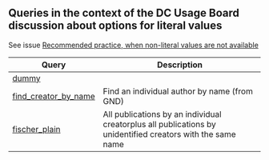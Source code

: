 ## Queries in the context of the DC Usage Board discussion about options for literal values

See issue [Recommended practice, when non-literal values are not available](https://github.com/dcmi/usage/issues/42)


Query | Description
------|------------
[dummy](http://zbw.eu/beta/sparql-lab/?endpoint=http://134.245.93.73/beta/sparql/ebplain/query&queryRef=https://api.github.com/repos/zbw/sparql-queries/contents/dcub/litprop/dummy.rq) | 
[find_creator_by_name](http://zbw.eu/beta/sparql-lab/?endpoint=http://134.245.93.73/beta/sparql/ebplain/query&queryRef=https://api.github.com/repos/zbw/sparql-queries/contents/dcub/litprop/find_creator_by_name.rq) | Find an individual author by name (from GND)
[fischer_plain](http://zbw.eu/beta/sparql-lab/?endpoint=http://134.245.93.73/beta/sparql/ebplain/query&queryRef=https://api.github.com/repos/zbw/sparql-queries/contents/dcub/litprop/fischer_plain.rq) | All publications by an individual creatorplus all publications by unidentified creators with the same name

